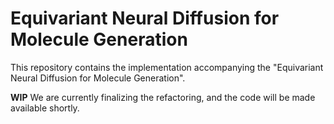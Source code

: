 # Equivariant Neural Diffusion for Molecule Generation
This repository contains the implementation accompanying the "Equivariant Neural Diffusion for Molecule Generation".

**WIP** We are currently finalizing the refactoring, and the code will be made available shortly. 
